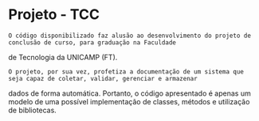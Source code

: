 # Projeto - TCC

	O código disponibilizado faz alusão ao desenvolvimento do projeto de conclusão de curso, para graduação na Faculdade
de Tecnologia da UNICAMP (FT). 

	O projeto, por sua vez, profetiza a documentação de um sistema que seja capaz de coletar, validar, gerenciar e armazenar
dados de forma automática. Portanto, o código apresentado é apenas um modelo de uma possível implementação de classes, métodos e
utilização de bibliotecas.
